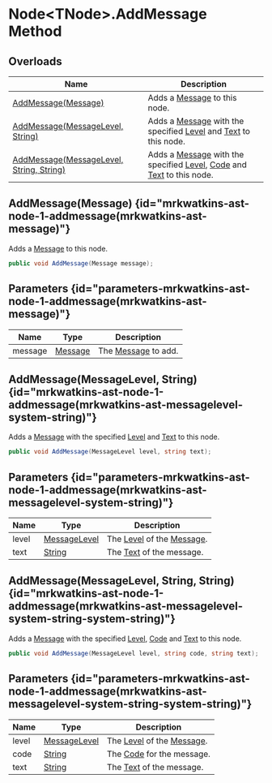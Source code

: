 # Node&lt;TNode&gt;.AddMessage Method
## Overloads

| Name | Description |
| ---- | ----------- |
| [AddMessage(Message)](MrKWatkins.Ast.Node-1.AddMessage.md#mrkwatkins-ast-node-1-addmessage(mrkwatkins-ast-message)) | Adds a [Message](MrKWatkins.Ast.Message.md) to this node. |
| [AddMessage(MessageLevel, String)](MrKWatkins.Ast.Node-1.AddMessage.md#mrkwatkins-ast-node-1-addmessage(mrkwatkins-ast-messagelevel-system-string)) | Adds a [Message](MrKWatkins.Ast.Message.md) with the specified [Level](MrKWatkins.Ast.Message.Level.md) and [Text](MrKWatkins.Ast.Message.Text.md) to this node. |
| [AddMessage(MessageLevel, String, String)](MrKWatkins.Ast.Node-1.AddMessage.md#mrkwatkins-ast-node-1-addmessage(mrkwatkins-ast-messagelevel-system-string-system-string)) | Adds a [Message](MrKWatkins.Ast.Message.md) with the specified [Level](MrKWatkins.Ast.Message.Level.md), [Code](MrKWatkins.Ast.Message.Code.md) and [Text](MrKWatkins.Ast.Message.Text.md) to this node. |

## AddMessage(Message) {id="mrkwatkins-ast-node-1-addmessage(mrkwatkins-ast-message)"}

Adds a [Message](MrKWatkins.Ast.Message.md) to this node.

```c#
public void AddMessage(Message message);
```

## Parameters {id="parameters-mrkwatkins-ast-node-1-addmessage(mrkwatkins-ast-message)"}

| Name | Type | Description |
| ---- | ---- | ----------- |
| message | [Message](MrKWatkins.Ast.Message.md) | The [Message](MrKWatkins.Ast.Message.md) to add. |

## AddMessage(MessageLevel, String) {id="mrkwatkins-ast-node-1-addmessage(mrkwatkins-ast-messagelevel-system-string)"}

Adds a [Message](MrKWatkins.Ast.Message.md) with the specified [Level](MrKWatkins.Ast.Message.Level.md) and [Text](MrKWatkins.Ast.Message.Text.md) to this node.

```c#
public void AddMessage(MessageLevel level, string text);
```

## Parameters {id="parameters-mrkwatkins-ast-node-1-addmessage(mrkwatkins-ast-messagelevel-system-string)"}

| Name | Type | Description |
| ---- | ---- | ----------- |
| level | [MessageLevel](MrKWatkins.Ast.MessageLevel.md) | The [Level](MrKWatkins.Ast.Message.Level.md) of the [Message](MrKWatkins.Ast.Message.md). |
| text | [String](https://learn.microsoft.com/en-gb/dotnet/api/System.String) | The [Text](MrKWatkins.Ast.Message.Text.md) of the message. |

## AddMessage(MessageLevel, String, String) {id="mrkwatkins-ast-node-1-addmessage(mrkwatkins-ast-messagelevel-system-string-system-string)"}

Adds a [Message](MrKWatkins.Ast.Message.md) with the specified [Level](MrKWatkins.Ast.Message.Level.md), [Code](MrKWatkins.Ast.Message.Code.md) and [Text](MrKWatkins.Ast.Message.Text.md) to this node.

```c#
public void AddMessage(MessageLevel level, string code, string text);
```

## Parameters {id="parameters-mrkwatkins-ast-node-1-addmessage(mrkwatkins-ast-messagelevel-system-string-system-string)"}

| Name | Type | Description |
| ---- | ---- | ----------- |
| level | [MessageLevel](MrKWatkins.Ast.MessageLevel.md) | The [Level](MrKWatkins.Ast.Message.Level.md) of the [Message](MrKWatkins.Ast.Message.md). |
| code | [String](https://learn.microsoft.com/en-gb/dotnet/api/System.String) | The [Code](MrKWatkins.Ast.Message.Code.md) for the message. |
| text | [String](https://learn.microsoft.com/en-gb/dotnet/api/System.String) | The [Text](MrKWatkins.Ast.Message.Text.md) of the message. |

